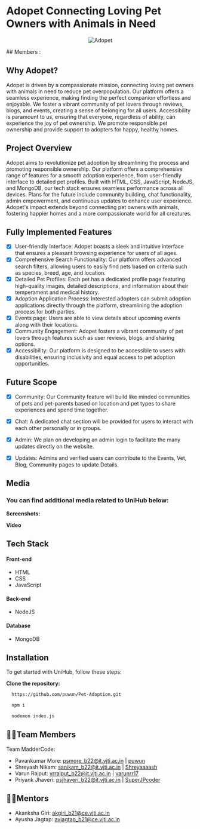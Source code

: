 <h1 gn="center"><span style="blue">Adopet </span> Connecting Loving Pet Owners with Animals in Need
</h1>
<p align="center">
  <img src="https://drive.google.com/file/d/19hWfIM0t8PM5ikBHSNvNiYiQtnbrF6Uh/view?usp=drive_link" alt="Adopet">
</p>
## Members :
<div align="center">
  
</div>





## Why Adopet?

Adopet is driven by a compassionate mission, connecting loving pet owners with animals in need to reduce pet overpopulation. Our platform offers a seamless experience, making finding the perfect companion effortless and enjoyable. We foster a vibrant community of pet lovers through reviews, blogs, and events, creating a sense of belonging for all users. Accessibility is paramount to us, ensuring that everyone, regardless of ability, can experience the joy of pet ownership. We promote responsible pet ownership and provide support to adopters for happy, healthy homes.


## Project Overview

Adopet aims to revolutionize pet adoption by streamlining the process and promoting responsible ownership. Our platform offers a comprehensive range of features for a smooth adoption experience, from user-friendly interface to detailed pet profiles. Built with HTML, CSS, JavaScript, NodeJS, and MongoDB, our tech stack ensures seamless performance across all devices. Plans for the future include community building, chat functionality, admin empowerment, and continuous updates to enhance user experience. Adopet's impact extends beyond connecting pet owners with animals, fostering happier homes and a more compassionate world for all creatures.

## Fully Implemented Features

- [x] User-friendly Interface: Adopet boasts a sleek and intuitive interface that ensures a pleasant browsing experience for users of all ages.
- [x] Comprehensive Search Functionality: Our platform offers advanced search filters, allowing users to easily find pets based on criteria such as species, breed, age, and location.
- [x] Detailed Pet Profiles: Each pet has a dedicated profile page featuring high-quality images, detailed descriptions, and information about their temperament and medical history.
- [x] Adoption Application Process: Interested adopters can submit adoption applications directly through the platform, streamlining the adoption process for both parties.
- [x] Events page: Users are able to view details about upcoming events along with their locations.
- [x] Community Engagement: Adopet fosters a vibrant community of pet lovers through features such as user reviews, blogs, and sharing options.
- [x] Accessibility: Our platform is designed to be accessible to users with disabilities, ensuring inclusivity and equal access to pet adoption opportunities.

## Future Scope

- [x] Community: Our Community feature will build like minded communities of pets and pet-parents based on location and pet types to share experiences and spend time together.
- [x] Chat: A dedicated chat section will be provided for users to interact with each other personally or in groups.
- [x] Admin: We plan on developing an admin login to facilitate the many updates directly on the website.
- [x] Updates: Admins and verified users can contribute to the Events, Vet, Blog, Community pages to update Details.


## Media

### You can find additional media related to UniHub below:

**Screenshots:**
    

**Video**


## Tech Stack

#### Front-end
- HTML
- CSS
- JavaScript

#### Back-end
- NodeJS

#### Database
- MongoDB

</div>


## Installation

To get started with UniHub, follow these steps:

**Clone the repository:**
  ```bash
    https://github.com/puwun/Pet-Adoption.git
```

  ```bash
    npm i
```
  ```bash
    nodemon index.js
```



## 👨‍💻Team Members

Team MadderCode:
- Pavankumar More: psmore_b22@it.vjti.ac.in | [puwun](https://github.com/puwun)
- Shreyash Nikam: sanikam_b22@it.vjti.ac.in | [Shreyaaaash](https://github.com/Shreyaaaash)
- Varun Rajput: vrrajput_b22@it.vjti.ac.in | [varunrr17](https://github.com/varunrr17)
- Priyank Jhaveri: psjhaveri_b22@it.vjti.ac.in | [SuperJPcoder](https://github.com/SuperJPcoder)

## 👨‍🏫Mentors


- Akanksha Giri: akgiri_b21@ce.vjti.ac.in 
- Ayusha Jagtap: avjagtap_b21@ce.vjti.ac.in 
